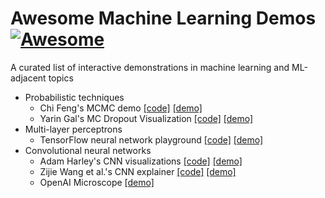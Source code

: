 # Awesome Machine Learning Demos [![Awesome](https://awesome.re/badge.svg)](https://awesome.re)

A curated list of interactive demonstrations in machine learning and ML-adjacent topics

- Probabilistic techniques
  - Chi Feng's MCMC demo [[code]](https://github.com/chi-feng/mcmc-demo) [[demo]](https://chi-feng.github.io/mcmc-demo/app.html)
  - Yarin Gal's MC Dropout Visualization [[code]](https://github.com/yaringal/DropoutUncertaintyDemos) [[demo]](https://www.cs.ox.ac.uk/people/yarin.gal/website/blog_3d801aa532c1ce.html)
- Multi-layer perceptrons
  - TensorFlow neural network playground [[code]](https://github.com/tensorflow/playground) [[demo]](https://playground.tensorflow.org/)
- Convolutional neural networks
  - Adam Harley's CNN visualizations [[code]](https://github.com/aharley/nn_vis) [[demo]](https://adamharley.com/nn_vis/)
  - Zijie Wang et al.'s CNN explainer [[code]](https://github.com/poloclub/cnn-explainer) [[demo]](https://poloclub.github.io/cnn-explainer/)
  - OpenAI Microscope [[demo]](https://microscope.openai.com/models)

